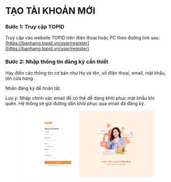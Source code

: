 # TẠO TÀI KHOẢN MỚI

### Bước 1: Truy cập TOPID

Truy cập vào website TOPID trên điện thoại hoặc PC theo đường link sau: [https://banhang.topid.vn/user/register](https://banhang.topid.vn/user/register)

### Bước 2: Nhập thông tin đăng ký cần thiết

Hay điền các thông tin cơ bản như Họ và tên, số điện thoại, email, mật khẩu, tên cửa hàng

Nhấn đăng ký để hoàn tất.

Lưu ý: Nhập chính xác email để có thể dễ dàng khôi phục mật khẩu khi quên. Hệ thống sẽ gửi đường dẫn khôi phục qua email đã đăng ký.

<figure><img src=".gitbook/assets/image (3) (1) (1) (1) (1).png" alt=""><figcaption></figcaption></figure>
